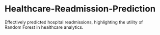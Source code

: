 # Healthcare-Readmission-Prediction
Effectively predicted hospital readmissions, highlighting the utility of Random Forest in healthcare analytics.
